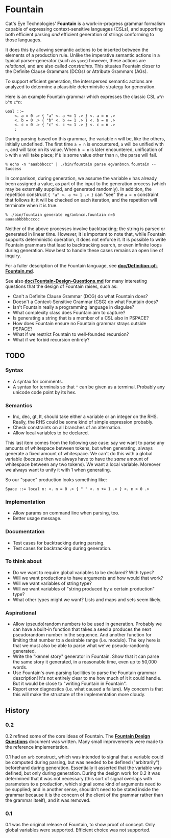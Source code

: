 Fountain
========

Cat's Eye Technologies' **Fountain** is a work-in-progress grammar formalism
capable of expressing context-sensitive languages (CSLs), and supporting both
efficient parsing _and_ efficient generation of strings conforming to those
languages.

It does this by allowing semantic actions to be inserted between the
elements of a production rule.  Unlike the imperative semantic actions in a
typical parser-generator (such as `yacc`) however, these actions are
_relational_, and are also called _constraints_.  This situates Fountain
closer to the Definite Clause Grammars (DCGs) or Attribute Grammars (AGs).

To support efficient generation, the interspersed semantic actions
are analyzed to determine a plausible deterministic strategy for generation.

Here is an example Fountain grammar which expresses the classic CSL
`a`^_n_ `b`^_n_ `c`^_n_:

    Goal ::=
        <. a = 0 .> { "a" <. a += 1 .> } <. a = n .>
        <. b = 0 .> { "b" <. b += 1 .> } <. b = n .>
        <. c = 0 .> { "c" <. c += 1 .> } <. c = n .>
        ;

During parsing based on this grammar, the variable `n` will be,
like the others, initially undefined.  The first time `a = n` is
encountered, `a` will be unified with `n`, and will take on its
value.  When `b = n` is later encountered, unification of `b`
with `n` will take place; if `b` is some value other than `n`,
the parse will fail.

    % echo -n "aaabbbccc" | ./bin/fountain parse eg/anbncn.fountain --
    Success

In comparison, during generation, we assume the variable `n` has
already been assigned a value, as part of the input to the generation
process (which may be externally supplied, and generated randomly).
In addition, the repetition construct `{ "a" <. a += 1 .> }` can "see"
the `a = n` constraint that follows it; it will be checked on each
iteration, and the repetition will terminate when it is true.

    % ./bin/fountain generate eg/anbncn.fountain n=5
    aaaaabbbbbccccc

Neither of the above processes involve backtracking; the string
is parsed or generated in linear time.  However, it is important to note
that, while Fountain supports deterministic operation, it does not enforce it.
It is possible to write Fountain grammars that lead to backtracking
search, or even infinite loops during generation.  How best to handle
these cases remains an open line of inquiry.

For a fuller description of the Fountain language, see
 **[doc/Definition-of-Fountain.md](doc/Definition-of-Fountain.md)**.

See also **[doc/Fountain-Design-Questions.md](doc/Fountain-Design-Questions.md)** for many interesting
questions that the design of Fountain raises, such as:

*   Can't a Definite Clause Grammar (DCG) do what Fountain does?
*   Doesn't a Context-Sensitive Grammar (CSG) do what Fountain does?
*   Isn't Fountain really a programming language in disguise?
*   What complexity class does Fountain aim to capture?
*   Is generating a string that is a member of a CSL also in PSPACE?
*   How does Fountain ensure no Fountain grammar strays outside PSPACE?
*   What if we restrict Fountain to well-founded recursion?
*   What if we forbid recursion entirely?

TODO
----

### Syntax

*   A syntax for comments.
*   A syntax for terminals so that `"` can be given as a terminal.
    Probably any unicode code point by its hex.

### Semantics

*   Inc, dec, gt, lt, should take either a variable or an integer on the RHS.
    Really, the RHS could be some kind of simple expression probably.
*   Check constraints on all branches of an alternation.
*   Allow local variables to be declared.

This last item comes from the following use case: say we want to parse any amounts
of whitespace between tokens, but when generating, always generate a fixed amount of
whitespace.  We can't do this with a global variable (because then we always have to
have the _same_ amount of whitespace between any two tokens).  We want a local
variable.  Moreover we always want to unify it with 1 when generating.

So our "space" production looks something like:

    Space ::= local n: <. n = 0 .> { " " <. n += 1 .> } <. n > 0 .>

### Implementation

*   Allow params on command line when parsing, too.
*   Better usage message.

### Documentation

*   Test cases for backtracking during parsing.
*   Test cases for backtracking during generation.

### To think about

*   Do we want to require global variables to be declared?  With types?
*   Will we want productions to have arguments and how would that work?
*   Will we want variables of string type?
*   Will we want variables of "string produced by a certain production" type?
*   What other types might we want?  Lists and maps and sets seem likely.

### Aspirational

*   Allow (pseudo)random numbers to be used in generation.
    Probably we can have a built-in function that takes a seed a produces
    the next pseudorandom number in the sequence.  And another function for
    limiting that number to a desirable range (i.e. modulo).
    The key here is that we must also be able to parse what we've
    pseudo-randomly generated.
*   Write the "kennel story" generator in Fountain.  Show that
    it can parse the same story it generated, in a reasonable
    time, even up to 50,000 words.
*   Use Fountain's own parsing facilities to parse the Fountain
    grammar description!  It's not entirely clear to me how much
    of it it could handle.  But it would be close to "writing
    Fountain in Fountain".
*   Report error diagnostics (i.e. what caused a failure).  My
    concern is that this will make the structure of the
    implementation more cloudy.

History
-------

### 0.2

0.2 refined some of the core ideas of Fountain.  The
**[Fountain Design Questions](doc/Fountain-Design-Questions.md)**
document was written.  Many small improvements were made to the
reference implementation.

0.1 had an `arb` construct, which was intended to signal that
a variable could be computed during parsing, but was needed to
be defined ("arbitrarily") beforehand during generation.  Essentially
it asserted that the variable was defined, but only during generation.
During the design work for 0.2 it was determined that it was not
necessary (this sort of signal overlaps with parameters to a
production, which signal some kind of arguments need to be supplied;
and in another sense, shouldn't need to be stated inside the grammar
because it is the concern of the client of the grammar rather than
the grammar itself), and it was removed.

### 0.1

0.1 was the original release of Fountain, to show proof of concept.
Only global variables were supported.  Efficient choice was not
supported.
